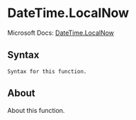 ---
---

# DateTime.LocalNow

Microsoft Docs: [DateTime.LocalNow](https://docs.microsoft.com/en-us/powerquery-m/datetime-localnow)

## Syntax

```
Syntax for this function.
```

## About

About this function.

